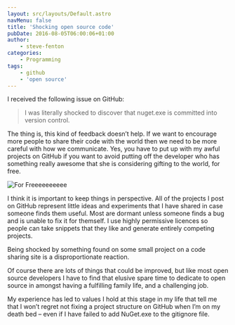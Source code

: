 ```yaml
---
layout: src/layouts/Default.astro
navMenu: false
title: 'Shocking open source code'
pubDate: 2016-08-05T06:00:06+01:00
author:
    - steve-fenton
categories:
    - Programming
tags:
    - github
    - 'open source'
---
```


I received the following issue on GitHub:

> I was literally shocked to discover that nuget.exe is committed into version control.

The thing is, this kind of feedback doesn’t help. If we want to encourage more people to share their code with the world then we need to be more careful with how we communicate. Yes, you have to put up with my awful projects on GitHub if you want to avoid putting off the developer who has something really awesome that she is considering gifting to the world, for free.

![For Freeeeeeeeee](https://www.stevefenton.co.uk/wp-content/uploads/2016/08/fhd008BTS_Rob_Schneider_003.jpg)

I think it is important to keep things in perspective. All of the projects I post on GitHub represent little ideas and experiments that I have shared in case someone finds them useful. Most are dormant unless someone finds a bug and is unable to fix it for themself. I use highly permissive licences so people can take snippets that they like and generate entirely competing projects.

Being shocked by something found on some small project on a code sharing site is a disproportionate reaction.

Of course there are lots of things that could be improved, but like most open source developers I have to find that elusive spare time to dedicate to open source in amongst having a fulfilling family life, and a challenging job.

My experience has led to values I hold at this stage in my life that tell me that I won’t regret not fixing a project structure on GitHub when I’m on my death bed – even if I have failed to add NuGet.exe to the gitignore file.